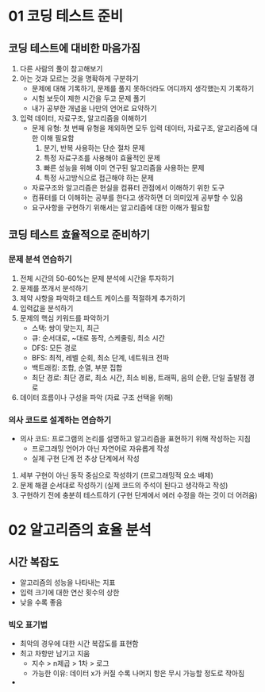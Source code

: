# 01 코딩 테스트 준비

## 코딩 테스트에 대비한 마음가짐
1. 다른 사람의 풀이 참고해보기
2. 아는 것과 모르는 것을 명확하게 구분하기
    - 문제에 대해 기록하기, 문제를 풀지 못하더라도 어디까지 생각했는지 기록하기
    - 시험 보듯이 제한 시간을 두고 문제 풀기
    - 내가 공부한 개념을 나만의 언어로 요약하기
3. 입력 데이터, 자료구조, 알고리즘을 이해하기
    - 문제 유형: 첫 번째 유형을 제외하면 모두 입력 데이터, 자료구조, 알고리즘에 대한 이해 필요함
        1. 분기, 반복 사용하는 단순 절차 문제
        2. 특정 자료구조를 사용해야 효율적인 문제
        3. 빠른 성능을 위해 이미 연구된 알고리즘을 사용하는 문제
        4. 특정 사고방식으로 접근해야 하는 문제
    - 자료구조와 알고리즘은 현실을 컴퓨터 관점에서 이해하기 위한 도구
    - 컴퓨터를 더 이해하는 공부를 한다고 생각하면 더 의미있게 공부할 수 있음
    - 요구사항을 구현하기 위해서는 알고리즘에 대한 이해가 필요함


## 코딩 테스트 효율적으로 준비하기
### 문제 분석 연습하기
1. 전체 시간의 50-60%는 문제 분석에 시간을 투자하기
2. 문제를 쪼개서 분석하기
3. 제약 사항을 파악하고 테스트 케이스를 적절하게 추가하기
4. 입력값을 분석하기
5. 문제의 핵심 키워드를 파악하기
	- 스택: 쌍이 맞는지, 최근
	- 큐: 순서대로, ~대로 동작, 스케줄링, 최소 시간
	- DFS: 모든 경로
	- BFS: 최적, 레벨 순회, 최소 단계, 네트워크 전파
	- 백트래킹: 조합, 순열, 부분 집합
	- 최단 경로: 최단 경로, 최소 시간, 최소 비용, 트래픽, 음의 순환, 단일 출발점 경로
6. 데이터 흐름이나 구성을 파악 (자료 구조 선택을 위해)

### 의사 코드로 설계하는 연습하기
- 의사 코드: 프로그램의 논리를 설명하고 알고리즘을 표현하기 위해 작성하는 지침
	- 프로그래밍 언어가 아닌 자연어로 자유롭게 작성
	- 실제 구현 단계 전 추상 단계에서 작성
1. 세부 구현이 아닌 동작 중심으로 작성하기 (프로그래밍적 요소 배제)
2. 문제 해결 순서대로 작성하기 (실제 코드의 주석이 된다고 생각하고 작성)
3. 구현하기 전에 충분히 테스트하기 (구현 단계에서 에러 수정을 하는 것이 더 어려움)


# 02 알고리즘의 효율 분석
## 시간 복잡도
- 알고리즘의 성능을 나타내는 지표
- 입력 크기에 대한 연산 횟수의 상한
- 낮을 수록 좋음
### 빅오 표기법
- 최악의 경우에 대한 시간 복잡도를 표현함
- 최고 차항만 남기고 지움
	- 지수 > n제곱 > 1차 > 로그
	- 가능한 이유: 데이터 x가 커질 수록 나머지 항은 무시 가능할 정도로 작아짐
- 


